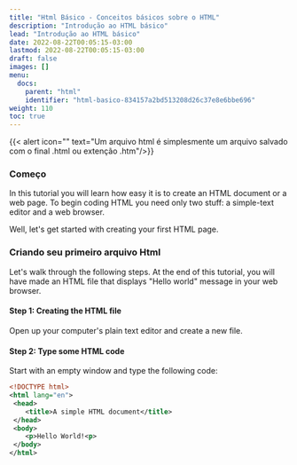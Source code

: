 ```yaml
---
title: "Html Básico - Conceitos básicos sobre o HTML"
description: "Introdução ao HTML básico"
lead: "Introdução ao HTML básico"
date: 2022-08-22T00:05:15-03:00
lastmod: 2022-08-22T00:05:15-03:00
draft: false
images: []
menu:
  docs:
    parent: "html"
    identifier: "html-basico-834157a2bd513208d26c37e8e6bbe696"
weight: 110
toc: true
---
```


{{< alert icon="" text="Um arquivo html é simplesmente um arquivo salvado com o final .html ou extenção .htm"/>}}

### Começo

In this tutorial you will learn how easy it is to create an HTML document or a web page. To begin coding HTML you need only two stuff: a simple-text editor and a web browser.

Well, let's get started with creating your first HTML page.

### Criando seu primeiro arquivo Html

Let's walk through the following steps. At the end of this tutorial, you will have made an HTML file that displays "Hello world" message in your web browser.

#### Step 1: Creating the HTML file

Open up your computer's plain text editor and create a new file.

#### Step 2: Type some HTML code

Start with an empty window and type the following code:

```xml
<!DOCTYPE html>
<html lang="en">
 <head>
    <title>A simple HTML document</title>
 </head>
 <body>
    <p>Hello World!<p>
 </body>
</html>
```
